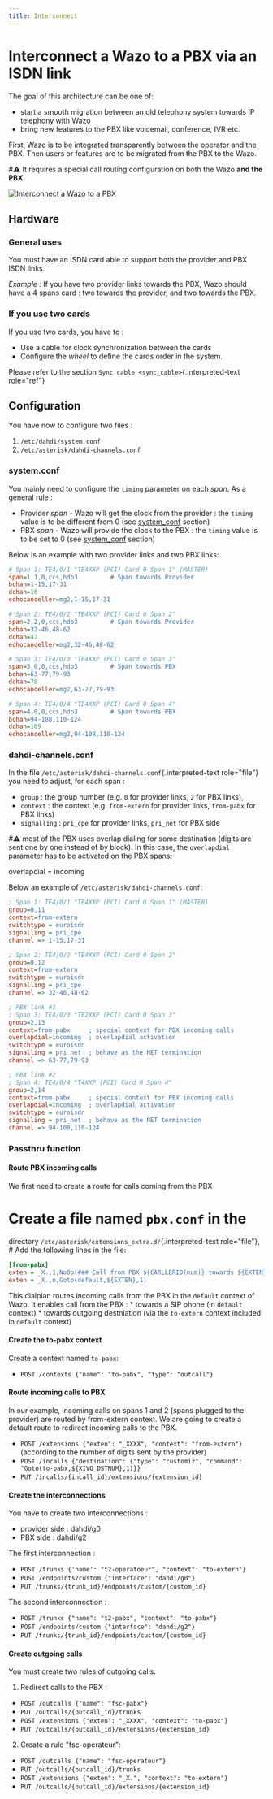 ```yaml
---
title: Interconnect
---
```


Interconnect a Wazo to a PBX via an ISDN link
=============================================

The goal of this architecture can be one of:

-   start a smooth migration between an old telephony system towards IP
    telephony with Wazo
-   bring new features to the PBX like voicemail, conference, IVR etc.

First, Wazo is to be integrated transparently between the operator and
the PBX. Then users or features are to be migrated from the PBX to the
Wazo.

#:warning: It requires a special call routing configuration on both the Wazo **and
the PBX**.

![Interconnect a Wazo to a PBX](/images/uc-doc/administration/interconnections/xivo-pbx.png)

Hardware
--------

### General uses

You must have an ISDN card able to support both the provider and PBX
ISDN links.

*Example :* If you have two provider links towards the PBX, Wazo should
have a 4 spans card : two towards the provider, and two towards the PBX.

### If you use two cards

If you use two cards, you have to :

-   Use a cable for clock synchronization between the cards
-   Configure the *wheel* to define the cards order in the system.

Please refer to the section `Sync cable <sync_cable>`{.interpreted-text
role="ref"}

Configuration
-------------

You have now to configure two files :

1.  `/etc/dahdi/system.conf`
2.  `/etc/asterisk/dahdi-channels.conf`

### system.conf

You mainly need to configure the `timing` parameter on each *span*. As a
general rule :

-   Provider *span* - Wazo will get the clock from the provider : the
    `timing` value is to be different from 0 (see
    [system_conf](/uc-doc/administration/hardware/hardware) section)
-   PBX *span* - Wazo will provide the clock to the PBX : the `timing`
    value is to be set to 0 (see [system_conf](/uc-doc/administration/hardware/hardware) section)

Below is an example with two provider links and two PBX links:

```Ini
# Span 1: TE4/0/1 "TE4XXP (PCI) Card 0 Span 1" (MASTER)
span=1,1,0,ccs,hdb3         # Span towards Provider
bchan=1-15,17-31
dchan=16
echocanceller=mg2,1-15,17-31

# Span 2: TE4/0/2 "TE4XXP (PCI) Card 0 Span 2"
span=2,2,0,ccs,hdb3         # Span towards Provider
bchan=32-46,48-62
dchan=47
echocanceller=mg2,32-46,48-62

# Span 3: TE4/0/3 "TE4XXP (PCI) Card 0 Span 3"
span=3,0,0,ccs,hdb3         # Span towards PBX
bchan=63-77,79-93
dchan=78
echocanceller=mg2,63-77,79-93

# Span 4: TE4/0/4 "TE4XXP (PCI) Card 0 Span 4"
span=4,0,0,ccs,hdb3         # Span towards PBX
bchan=94-108,110-124
dchan=109
echocanceller=mg2,94-108,110-124
```

### dahdi-channels.conf

In the file `/etc/asterisk/dahdi-channels.conf`{.interpreted-text
role="file"} you need to adjust, for each span :

-   `group` : the group number (e.g. `0` for provider links, `2` for PBX
    links),
-   `context` : the context (e.g. `from-extern` for provider links,
    `from-pabx` for PBX links)
-   `signalling` : `pri_cpe` for provider links, `pri_net` for PBX side

#:warning: most of the PBX uses overlap dialing for some destination (digits are
sent one by one instead of by block). In this case, the `overlapdial`
parameter has to be activated on the PBX spans:

overlapdial = incoming

Below an example of
`/etc/asterisk/dahdi-channels.conf`:

```Ini
; Span 1: TE4/0/1 "TE4XXP (PCI) Card 0 Span 1" (MASTER)
group=0,11
context=from-extern
switchtype = euroisdn
signalling = pri_cpe
channel => 1-15,17-31

; Span 2: TE4/0/2 "TE4XXP (PCI) Card 0 Span 2"
group=0,12
context=from-extern
switchtype = euroisdn
signalling = pri_cpe
channel => 32-46,48-62

; PBX link #1
; Span 3: TE4/0/3 "TE2XXP (PCI) Card 0 Span 3"
group=2,13
context=from-pabx     ; special context for PBX incoming calls
overlapdial=incoming  ; overlapdial activation
switchtype = euroisdn
signalling = pri_net  ; behave as the NET termination
channel => 63-77,79-93

; PBX link #2
; Span 4: TE4/0/4 "T4XXP (PCI) Card 0 Span 4"
group=2,14
context=from-pabx     ; special context for PBX incoming calls
overlapdial=incoming  ; overlapdial activation
switchtype = euroisdn
signalling = pri_net  ; behave as the NET termination
channel => 94-108,110-124
```

### Passthru function

#### Route PBX incoming calls

We first need to create a route for calls coming from the PBX

# Create a file named `pbx.conf` in the
directory `/etc/asterisk/extensions_extra.d/`{.interpreted-text
role="file"}, # Add the following lines in the file:

```Ini
[from-pabx]
exten = _X.,1,NoOp(### Call from PBX ${CARLLERID(num)} towards ${EXTEN} ###)
exten = _X.,n,Goto(default,${EXTEN},1)
```

This dialplan routes incoming calls from the PBX in the `default`
context of Wazo. It enables call from the PBX : * towards a SIP phone
(in `default` context) * towards outgoing destniation (via the
`to-extern` context included in `default` context)

#### Create the to-pabx context

Create a context named `to-pabx`:

-   `POST /contexts {"name": "to-pabx", "type": "outcall"}`

#### Route incoming calls to PBX

In our example, incoming calls on spans 1 and 2 (spans plugged to the
provider) are routed by from-extern context. We are going to create a
default route to redirect incoming calls to the PBX.

-   `POST /extensions {"exten": "_XXXX", "context": "from-extern"}`
    (according to the number of digits sent by the provider)
-   `POST /incalls {"destination": {"type": "customiz", "command": "Goto(to-pabx,${XIVO_DSTNUM},1)}}`
-   `PUT /incalls/{incall_id}/extensions/{extension_id}`

#### Create the interconnections

You have to create two interconnections :

-   provider side : dahdi/g0
-   PBX side : dahdi/g2

The first interconnection :

-   `POST /trunks {'name': "t2-operatoeur", "context": "to-extern"}`
-   `POST /endpoints/custom {"interface": "dahdi/g0"}`
-   `PUT /trunks/{trunk_id}/endpoints/custom/{custom_id}`

The second interconnection :

-   `POST /trunks {"name": "t2-pabx", "context": "to-pabx"}`
-   `POST /endpoints/custom {"interface": "dahdi/g2"}`
-   `PUT /trunks/{trunk_id}/endpoints/custom/{custom_id}`

#### Create outgoing calls

You must create two rules of outgoing calls:

1.  Redirect calls to the PBX :

-   `POST /outcalls {"name": "fsc-pabx"}`
-   `PUT /outcalls/{outcall_id}/trunks`
-   `POST /extensions {"exten": "_XXXX", "context": "to-pabx"}`
-   `PUT /outcalls/{outcall_id}/extensions/{extension_id}`

2.  Create a rule "fsc-operateur":

-   `POST /outcalls {"name": "fsc-operateur"}`
-   `PUT /outcalls/{outcall_id}/trunks`
-   `POST /extensions {"exten": "_X.", "context": "to-extern"}`
-   `PUT /outcalls/{outcall_id}/extensions/{extension_id}`
